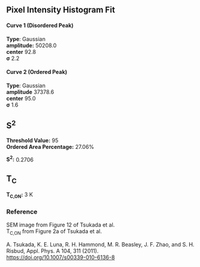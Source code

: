 ## Pixel Intensity Histogram Fit

#### Curve 1 (Disordered Peak)
**Type**: Gaussian\
**amplitude:** 50208.0\
**center** 92.8\
**σ** 2.2


#### Curve 2 (Ordered Peak)
**Type**: Gaussian\
**amplitude** 37378.6\
**center** 95.0\
**σ** 1.6


## S<sup>2</sup>

**Threshold Value:** 95\
**Ordered Area Percentage:** 27.06%


**S<sup>2</sup>:** 0.2706

## T<sub>C</sub>
**T<sub>C,ON</sub>:** 3 K


### Reference
SEM image from Figure 12 of  Tsukada et al.\
T<sub>C,ON</sub> from Figure 2a of Tsukada et al.


A. Tsukada, K. E. Luna, R. H. Hammond, M. R. Beasley, J. F. Zhao, and S. H. Risbud, Appl. Phys. A 104, 311 (2011).\
https://doi.org/10.1007/s00339-010-6136-8
